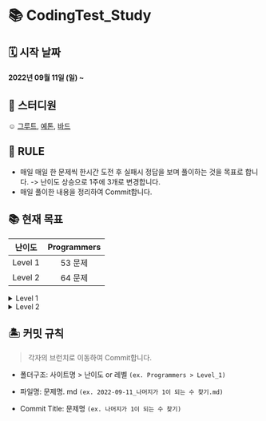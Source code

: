 # 📚 CodingTest_Study 

## 🗓 시작 날짜
#### 2022년 09월 11일 (일) ~

## 👥 스터디원
☺️ [그루트](https://github.com/Groot-94), [예톤](https://github.com/yeeton37), [바드](https://github.com/bar-d)

## 🐳 RULE
- 매일 매일 한 문제씩 한시간 도전 후 실패시 정답을 보며 풀이하는 것을 목표로 합니다. -> 난이도 상승으로 1주에 3개로 변경합니다.
- 매일 풀이한 내용을 정리하여 Commit합니다.

## 📚 현재 목표



| 난이도  | Programmers |
|:-------:|:-----------:|
| Level 1 |    53 문제   |
| Level 2 |    64 문제   |



<details markdown="1">
<summary>Level 1</summary>


| 날짜 | 문제 | 
| -------- | -------- | 
| 9/11     | [나머지가 1이 되는 수 찾기](https://school.programmers.co.kr/learn/courses/30/lessons/87389)  | 
| 9/12     | [짝수와 홀수](https://school.programmers.co.kr/learn/courses/30/lessons/12937), [자릿수 더하기](https://school.programmers.co.kr/learn/courses/30/lessons/12931)| 
| 9/13     | [정수 제곱근 판별](https://school.programmers.co.kr/learn/courses/30/lessons/12934)| 
| 9/14     | [약수의 합](https://school.programmers.co.kr/learn/courses/30/lessons/12928)| 
| 9/15     | [평균 구하기](https://school.programmers.co.kr/learn/courses/30/lessons/12944), [자연수 뒤집어 배열로 만들기](https://school.programmers.co.kr/learn/courses/30/lessons/12932)| 
| 9/18     | [정수 내림차순으로 배치하기](https://school.programmers.co.kr/learn/courses/30/lessons/12933)| 
| 9/19     | [문자열 내 p와 y의 개수](https://school.programmers.co.kr/learn/courses/30/lessons/12916)| 
| 9/20     | [하샤드 수](https://school.programmers.co.kr/learn/courses/30/lessons/12947)| 
| 9/21     | [문자열을 정수로 바꾸기](https://school.programmers.co.kr/learn/courses/30/lessons/12925), [x만큼 간격이 있는 n개의 숫자](https://school.programmers.co.kr/learn/courses/30/lessons/12954)| 
| 9/22     | [콜라츠 추측](https://school.programmers.co.kr/learn/courses/30/lessons/12943)| 
| 9/23     | [두 정수 사이의 합](https://school.programmers.co.kr/learn/courses/30/lessons/12912)|
| 9/24     | [서울에서 김서방 찾기](https://school.programmers.co.kr/learn/courses/30/lessons/12919)| 
| 9/25     | [핸드폰 번호 가리기](https://school.programmers.co.kr/learn/courses/30/lessons/12948)| 
| 9/27     | [나누어 떨어지는 숫자 배열](https://school.programmers.co.kr/learn/courses/30/lessons/12910), [제일 작은 수 제거하기](https://school.programmers.co.kr/learn/courses/30/lessons/12935)| 
| 9/28     | [음양더하기](https://school.programmers.co.kr/learn/courses/30/lessons/76501)| 
| 9/29     | [수박수박수박수박수박수?](https://school.programmers.co.kr/learn/courses/30/lessons/12922)| 
| 9/30     | [가운데 글자 가져오기](https://school.programmers.co.kr/learn/courses/30/lessons/12903)|
| 10/03     | [없는 숫자 더하기](https://school.programmers.co.kr/learn/courses/30/lessons/86051)|
| 10/04     | [문자열 내림차순으로 배치하기](https://school.programmers.co.kr/learn/courses/30/lessons/12917)|
| 10/05     | [문자열 다루기 기본](https://school.programmers.co.kr/learn/courses/30/lessons/12918)|
| 10/06     | [약수의 개수와 덧셈](https://school.programmers.co.kr/learn/courses/30/lessons/77884)|
| 10/07     | [내적](https://school.programmers.co.kr/learn/courses/30/lessons/70128)|
| 10/10     | [행렬의 덧셈](https://school.programmers.co.kr/learn/courses/30/lessons/12950)|
| 10/11     | [부족한 금액 계산하기](https://school.programmers.co.kr/learn/courses/30/lessons/82612)|
| 10/12     | [직사각형 별찍기](https://school.programmers.co.kr/learn/courses/30/lessons/12969)|
| 10/13     | [최대공약수와 최소공배수](https://school.programmers.co.kr/learn/courses/30/lessons/12940)|
| 10/14     | [이상한 문자 만들기](https://school.programmers.co.kr/learn/courses/30/lessons/12930)|
| 10/17     | [예산](https://school.programmers.co.kr/learn/courses/30/lessons/12982)|
| 10/18     | [시저 암호](https://school.programmers.co.kr/learn/courses/30/lessons/12926)|
| 10/19     | [(1차) 비밀 지도](https://school.programmers.co.kr/learn/courses/30/lessons/17681)|
| 10/20     | [최소직사각형](https://school.programmers.co.kr/learn/courses/30/lessons/86491)|
| 10/21     | [문자열 내 마음대로 정렬하기](https://school.programmers.co.kr/learn/courses/30/lessons/12915)|
| 10/24     | [K번째수](https://school.programmers.co.kr/learn/courses/30/lessons/42748)|
| 10/25     | [숫자 문자열과 영단어](https://school.programmers.co.kr/learn/courses/30/lessons/81301)|
| 10/26     | [두 개 뽑아서 더하기](https://school.programmers.co.kr/learn/courses/30/lessons/68644)|
| 10/27     | [삼총사](https://school.programmers.co.kr/learn/courses/30/lessons/131705)|
| 10/28     | [2016년](https://school.programmers.co.kr/learn/courses/30/lessons/12901)|
| 10/31     | [소수 찾기](https://school.programmers.co.kr/learn/courses/30/lessons/12921)|
| 11/1     | [모의고사](https://school.programmers.co.kr/learn/courses/30/lessons/42840)|
| 11/2     | [소수 만들기](https://school.programmers.co.kr/learn/courses/30/lessons/12977)|
| 11/3     | [실패율](https://school.programmers.co.kr/learn/courses/30/lessons/42889)|
| 11/4     | [[1차]다트 게임](https://school.programmers.co.kr/learn/courses/30/lessons/17682)|
| 11/7 ~ 13| [로또의 최고 순위와 최저 순위](https://school.programmers.co.kr/learn/courses/30/lessons/77484), [체육복](https://school.programmers.co.kr/learn/courses/30/lessons/42862), [콜라 문제](https://school.programmers.co.kr/learn/courses/30/lessons/132267)
| 11/14 ~ 20| [[카카오 인턴] 키패드 누르기](https://school.programmers.co.kr/learn/courses/30/lessons/67256), [크레인 인형뽑기 게임](https://school.programmers.co.kr/learn/courses/30/lessons/64061), [신규 아이디 추천](https://school.programmers.co.kr/learn/courses/30/lessons/72410)|
|11/21 ~ 27|[푸드 파이트 대회](https://school.programmers.co.kr/learn/courses/30/lessons/134240), [성격 유형 검사하기](https://school.programmers.co.kr/learn/courses/30/lessons/118666), [신고 결과 받기](https://school.programmers.co.kr/learn/courses/30/lessons/92334)
</details>

<details markdown="2">
<summary>Level 2</summary>

| 날짜 | 문제 | 
| -------- | -------- | 
| 11/28 ~ 12/4|[최댓값과 최솟값](https://school.programmers.co.kr/learn/courses/30/lessons/12939), [JadenCase 문자열 만들기](https://school.programmers.co.kr/learn/courses/30/lessons/12951), [최솟값 만들기](https://school.programmers.co.kr/learn/courses/30/lessons/12941)  | 
| 12/5 ~ 12/11|[올바른 괄호](https://school.programmers.co.kr/learn/courses/30/lessons/12909), [이진 변환 반복하기](https://school.programmers.co.kr/learn/courses/30/lessons/70129), [피보나치 수](https://school.programmers.co.kr/learn/courses/30/lessons/12945)|
| 12/12 ~ 12/18|[다음 큰 숫자](https://school.programmers.co.kr/learn/courses/30/lessons/12911), [카펫](https://school.programmers.co.kr/learn/courses/30/lessons/42842), [짝지어 제거하기](https://school.programmers.co.kr/learn/courses/30/lessons/12973)| 

</details>

## 🏝 커밋 규칙

> 각자의 브런치로 이동하여 Commit합니다.

- 폴더구조: 사이트명 > 난이도 or 레벨 `(ex. Programmers > Level_1)`
- 파일명: 문제명. md `(ex. 2022-09-11_나머지가 1이 되는 수 찾기.md)`

- Commit Title: 문제명 `(ex. 나머지가 1이 되는 수 찾기)`
